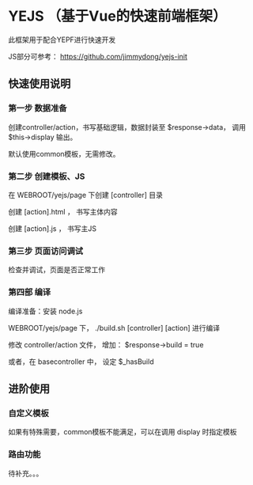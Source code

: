 # YEJS  （基于Vue的快速前端框架）

此框架用于配合YEPF进行快速开发

JS部分可参考： https://github.com/jimmydong/yejs-init

## 快速使用说明

### 第一步 数据准备

创建controller/action，书写基础逻辑，数据封装至 $response->data， 调用 $this->display 输出。

默认使用common模板，无需修改。

### 第二步 创建模板、JS

在 WEBROOT/yejs/page 下创建 [controller] 目录

创建 [action].html ， 书写主体内容

创建 [action].js ， 书写主JS

### 第三步 页面访问调试

检查并调试，页面是否正常工作

### 第四部 编译

编译准备：安装 node.js

WEBROOT/yejs/page 下， ./build.sh [controller] [action] 进行编译

修改 controller/action 文件， 增加： $response->build = true

或者，在 basecontroller 中， 设定 $_hasBuild

## 进阶使用

### 自定义模板

如果有特殊需要，common模板不能满足，可以在调用 display 时指定模板

### 路由功能

待补充。。。
